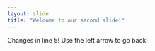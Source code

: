 ```yaml
---
layout: slide
title: "Welcome to our second slide!"
---
```

Changes in line 5!
Use the left arrow to go back!
